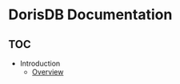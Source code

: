 # DorisDB Documentation

<!-- markdownlint-disable MD007 -->
<!-- markdownlint-disable MD032 -->

## TOC

+ Introduction
  - [Overview](test.md)

